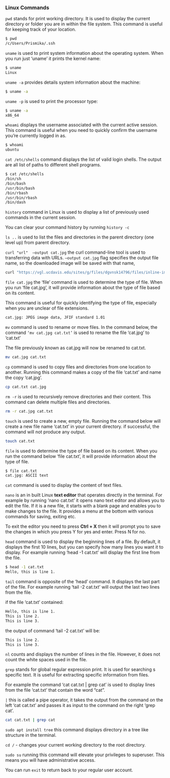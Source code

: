 
### Linux Commands

`pwd`  stands for print working directory. It is used to display the current directory or folder you are in within the file system. This command is useful for keeping track of your location. 

```bash
$ pwd
/c/Users/Prismika/.ssh
```

`uname` is used to print system information about the operating system.  When you run just ‘uname’ it prints the kernel name:

```bash
$ uname
Linux
```

`uname -a` provides details system information about the machine:

```bash
$ uname -a
```

`uname -p` is used to print the processor type:

```bash
$ uname -a
x86_64
```

`whoami` displays the username associated with the current active session.  This command is useful when you need to quickly confirm the username you’re currently logged in as.

```bash
$ whoami
ubuntu
```

`cat /etc/shells`  command displays the list of valid login shells. The output are all list of paths to different shell programs.  

```bash
$ cat /etc/shells
/bin/sh
/bin/bash
/usr/bin/bash
/bin/rbash
/usr/bin/rbash
/bin/dash
```

`history` command in Linux is used to display a list of previously used commands in the current session. 

You can clear your command history by running `history -c`

`ls ..` is used to list the files and directories in the parent directory (one level up) from parent directory. 

`curl "url"  —output cat.jpg`  the curl command-line tool is used to transferring data with URLs. `—output cat.jpg` flag specifies the output file name, so the downloaded image will be saved with that name, 

```bash
curl "https://vgl.ucdavis.edu/sites/g/files/dgvnsk14796/files/inline-images/Chocolate-Cinnamon-British-Shorthair-600px.jpg"  —output cat.jpg 
```

`file cat.jpg` the ‘file’ command is used to determine the type of file. When you run ‘file cat.jpg’, it will  provide information about the type of file based on its content. 

This command is useful for quickly identifying the type of file, especially when you are unclear of file extensions. 

```bash
cat.jpg: JPEG image data, JFIF standard 1.01
```

`mv` command is used to rename or move files. In the command below, the command `‘mv cat.jpg cat.txt’` is used to rename the file ‘cat.jpg’ to ‘cat.txt’

The file previously known as cat.jpg will now be renamed to cat.txt. 

```bash
mv cat.jpg cat.txt
```

`cp` command is used to copy files and directories from one location to another. Running this command makes a copy of the file ‘cat.txt’ and name the copy ‘cat.jpg’.

```bash
cp cat.txt cat.jpg
```

`rm -r`  is used to recursively remove directories and their content. This command can delete multiple files and directories. 

```bash
rm -r cat.jpg cat.txt
```

`touch` is used to create a new, empty file. Running the command below will create a new file name ‘cat.txt’ in your current directory. if successful, the command will not produce any output. 

```bash
touch cat.txt 
```

`file` is used to determine the type of file based on its content. When you run the command below ‘file cat.txt’, it will provide information about the type of file.

```bash
$ file cat.txt
cat.jpg: ASCII text
```

`cat` command  is used to display the content of text files. 

`nano` is an in built Linux **text editor** that operates directly in the terminal. For example by running ‘nano cat.txt’ it opens nano text editor and allows you to edit the file. If it is a new file, it starts with a blank page and enables you to make changes to the file. It provides a menu at the bottom with various commands for saving, exiting etc. 

To exit the editor you need to press **Ctrl + X** then it will prompt you to save the changes in which you press Y for yes and enter. Press N for no. 

`head` command is used to display the beginning lines of a file. By default, it displays the first 10 lines, but you can specify how many lines you want it to display. For example running ‘head -1 cat.txt’ will display the first line from the file. 

```bash
$ head -1 cat.txt
Hello, this is line 1. 
```

`tail` command is opposite of the ‘head’ command. It displays the last part of the file. For example running ‘tail -2 cat.txt’ will output the last two lines from the file. 

if the file ‘cat.txt’ contained: 

```bash
Hello, this is line 1. 
This is line 2.
This is line 3.
```

the output of  command ‘tail -2 cat.txt’ will be: 

```bash
This is line 2.
This is line 3.
```

`nl`  counts and displays the number of lines in the file. However, it does not count the white spaces used in the file. 

`grep` stands for global regular expression print. It is used for searching s specific text. It is useful for extracting specific information from files. 

For example the command ‘cat cat.txt | grep cat’ is used to display lines from the file ‘cat.txt’ that contain the word “cat”.

`|`  this is called a pipe operator, it takes the output from the command on the left ‘cat cat.txt’ and passes it as input to the command on the right ‘grep cat’. 

```bash
cat cat.txt | grep cat
```

`sudo apt install tree` this command displays directory in a tree like structure in the terminal. 

`cd /` - changes your current working directory to the root directory.

`sudo su`  running this command will elevate your privileges to superuser. This means you will have administrative access. 

 You can run `exit` to return back to your regular user account.